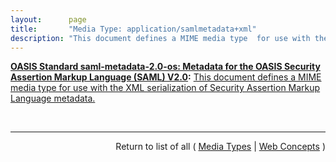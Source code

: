 ```yaml
---
layout:      page
title:       "Media Type: application/samlmetadata+xml"
description: "This document defines a MIME media type  for use with the XML serialization of Security Assertion Markup Language metadata."
---
```


**[OASIS Standard saml-metadata-2.0-os: Metadata for the OASIS Security Assertion Markup Language (SAML) V2.0](/specs/OASIS/standard/saml-metadata-2.0-os "SAML profiles require agreements between system entities regarding identifiers, binding support and endpoints, certificates and keys, and so forth. A metadata specification is useful for describing this information in a standardized way. This document defines an extensible metadata format for SAML system entities, organized by roles that reflect SAML profiles. Such roles include that of Identity Provider, Service Provider, Affiliation, Attribute Authority, Attribute Consumer, and Policy Decision Point."):** [This document defines a MIME media type  for use with the XML serialization of Security Assertion Markup Language metadata.](http://docs.oasis-open.org/security/saml/v2.0/saml-metadata-2.0-os.pdf#page=37 "Read documentation for Media Type &#34;application/samlmetadata+xml&#34;")

<br/>
<hr/>

<p style="text-align: right">Return to list of all ( <a href="../media-types">Media Types</a> | <a href="../">Web Concepts</a> )</p>